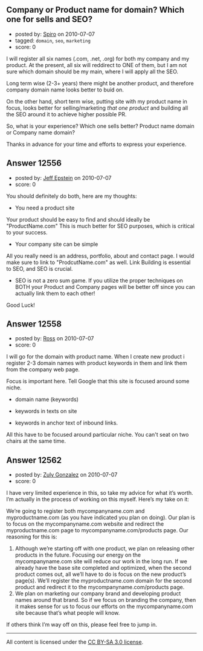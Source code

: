 ## Company or Product name for domain? Which one for sells and SEO?

- posted by: [Spiro](https://stackexchange.com/users/-1/2232-spiro) on 2010-07-07
- tagged: `domain`, `seo`, `marketing`
- score: 0

I will register all six names (.com, .net, .org) for both my company and my product. At the present, all six will reddirect to ONE of them, but I am not sure which domain should be my main, where I will apply all the SEO. 

Long term wise (2-3+ years) there might be another product, and therefore company domain name looks better to buid on. 

On the other hand, short term wise, putting site with my product name in focus, looks better for selling/marketing  *that one product* and building all the SEO around it to achieve higher possible PR.

So, what is your experience? Which one sells better? Product name domain or Company name domain? 

Thanks in advance for your time and efforts to express your experience. 


## Answer 12556

- posted by: [Jeff Epstein](https://stackexchange.com/users/-1/3666-jeff-epstein) on 2010-07-07
- score: 0

You should definitely do both, here are my thoughts:


 - You need a product site

Your product should be easy to find and should ideally be "ProductName.com"  This is much better for SEO purposes, which is critical to your success.

 - Your company site can be simple

All you really need is an address, portfolio, about and contact page.  I would make sure to link to "ProdcutName.com" as well.  Link Building is essential to SEO, and SEO is crucial.

 - SEO is not a zero sum game.  If you utilize the proper techniques on BOTH your Product and Company pages will be better off since you can actually link them to each other!

Good Luck!




## Answer 12558

- posted by: [Ross](https://stackexchange.com/users/-1/1390-ross) on 2010-07-07
- score: 0

I will go for the domain with product name. When I create new product i register 2-3 domain names with product keywords in them and link them from the company web page. 

Focus is important here. Tell Google that this site is focused around some niche.

- domain name (keywords)

- keywords in texts on site 

- keywords in anchor text of inbound links.

All this have to be focused around particular niche. You can't seat on two chairs at the same time.


## Answer 12562

- posted by: [Zuly Gonzalez](https://stackexchange.com/users/-1/2692-zuly-gonzalez) on 2010-07-07
- score: 0

I have very limited experience in this, so take my advice for what it’s worth. I’m actually in the process of working on this myself. Here’s my take on it:

We’re going to register both mycompanyname.com and myproductname.com (as you have indicated you plan on doing). Our plan is to focus on the mycompanyname.com website and redirect the myproductname.com page to mycompanyname.com/products page. Our reasoning for this is:

 1. Although we’re starting off with one product, we plan on releasing other products in the future. Focusing our energy on the mycompanyname.com site will reduce our work in the long run. If we already have the base site completed and optimized, when the second product comes out, all we’ll have to do is focus on the new product’s page(s). We’ll register the myproductname.com domain for the second product and redirect it to the mycompanyname.com/products page.
 2. We plan on marketing our company brand and developing product names around that brand. So if we focus on branding the company, then it makes sense for us to focus our efforts on the mycompanyname.com site because that’s what people will know.

If others think I’m way off on this, please feel free to jump in.



---

All content is licensed under the [CC BY-SA 3.0 license](https://creativecommons.org/licenses/by-sa/3.0/).
